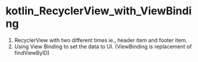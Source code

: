 # kotlin_RecyclerView_with_ViewBinding

1) RecyclerView with two different times ie., header item and footer item.
2) Using View Binding to set the data to UI. (ViewBinding is replacement of findViewByID)
